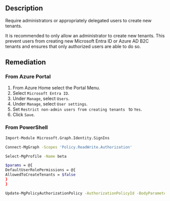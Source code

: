 ## Description

Require administrators or appropriately delegated users to create new tenants.

It is recommended to only allow an administrator to create new tenants. This prevent users from creating new Microsoft Entra ID or Azure AD B2C tenants and ensures that only authorized users are able to do so.

## Remediation

### From Azure Portal

1. From Azure Home select the Portal Menu.
2. Select `Microsoft Entra ID`.
3. Under `Manage`, select `Users`.
4. Under `Manage`, select `User settings`.
5. Set `Restrict non-admin users from creating tenants ` to `Yes`.
6. Click `Save`.

### From PowerShell

```bash
Import-Module Microsoft.Graph.Identity.SignIns

Connect-MgGraph -Scopes 'Policy.ReadWrite.Authorization'

Select-MgProfile -Name beta

$params = @{
DefaultUserRolePermissions = @{
AllowedToCreateTenants = $false
}
}

Update-MgPolicyAuthorizationPolicy -AuthorizationPolicyId -BodyParameter $params
```
